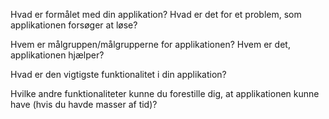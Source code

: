 Hvad er formålet med din applikation? Hvad er det for et problem, som applikationen forsøger at løse? 

 

Hvem er målgruppen/målgrupperne for applikationen? Hvem er det, applikationen hjælper? 

 

Hvad er den vigtigste funktionalitet i din applikation? 

 

Hvilke andre funktionaliteter kunne du forestille dig, at applikationen kunne have (hvis du havde masser af tid)?  